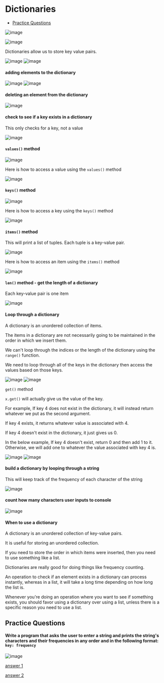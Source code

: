 # Dictionaries

- [Practice Questions](#Practice-Questions)

![image](https://user-images.githubusercontent.com/19383145/167268713-018b6e09-1822-4a74-8384-43bd4566920c.png)

![image](https://user-images.githubusercontent.com/19383145/167268747-f7dffc1e-2971-431d-b40b-e4724b9fd44c.png)

Dictionaries allow us to store key value pairs.

![image](https://user-images.githubusercontent.com/19383145/167268833-a74998c8-0c1f-437d-810b-0e0550f895f2.png)
![image](https://user-images.githubusercontent.com/19383145/167268853-a7f2cfaf-d795-4d1f-bf01-f4e8962ae2ec.png)

#### adding elements to the dictionary

![image](https://user-images.githubusercontent.com/19383145/167277993-d9bd2eea-83a5-4786-b4e6-6bb4f0a65a14.png)
![image](https://user-images.githubusercontent.com/19383145/167278027-49789184-7a90-4e25-868b-e6dc8e4bc480.png)

#### deleting an element from the dictionary

![image](https://user-images.githubusercontent.com/19383145/167278110-3cf62f0f-947a-4a5e-b8cc-5771c62579ae.png)

#### check to see if a key exists in a dictionary

This only checks for a key, not a value

![image](https://user-images.githubusercontent.com/19383145/167278148-d6be5d4e-1ecd-475f-931c-5b30418da9d0.png)

#### `values()` method

![image](https://user-images.githubusercontent.com/19383145/167321354-706fbda6-3d89-4f71-976f-b9b2f2e83d4c.png)

Here is how to access a value using the `values()` method

![image](https://user-images.githubusercontent.com/19383145/167321416-49f7b466-1b0e-4014-96d2-bde7ad4a4598.png)

#### `keys()` method

![image](https://user-images.githubusercontent.com/19383145/167321443-ef47003d-452f-4b59-9805-9ac3f8e104ba.png)

Here is how to access a key using the `keys()` method

![image](https://user-images.githubusercontent.com/19383145/167321472-4c3f81d1-0624-4c6a-8192-e033d0dab132.png)

#### `items()` method

This will print a list of tuples. Each tuple is a key-value pair.

![image](https://user-images.githubusercontent.com/19383145/167321529-7ff5fa7d-16f9-4e83-876d-4c66d340a069.png)

Here is how to access an item using the `items()` method

![image](https://user-images.githubusercontent.com/19383145/167321564-725ff120-a040-4528-979d-0f426ee8146c.png)

#### `len()` method - get the length of a dictionary

Each key-value pair is one item

![image](https://user-images.githubusercontent.com/19383145/167331657-3b30a9fa-8947-42b7-96a0-b05c45e99a33.png)

#### Loop through a dictionary

A dictionary is an unordered collection of items. 

The items in a dictionary are not necessarily going to be maintained in the order in which we insert them. 

We can't loop through the indices or the length of the dictionary using the `range()` function.

We need to loop through all of the keys in the dictionary then access the values based on those keys.

![image](https://user-images.githubusercontent.com/19383145/167332663-1e58030d-ef06-4f42-82d5-0e09ef7ec4d1.png)
![image](https://user-images.githubusercontent.com/19383145/167332719-727a833b-dec4-45bc-9de8-aa314d57902b.png)

`get()` method

`x.get()` will actually give us the value of the key. 

For example, If key 4 does not exist in the dictionary, it will instead return whatever we put as the second argument. 

If key 4 exists, it returns whatever value is associated with 4.

If key 4 doesn't exist in the dictionary, it just gives us 0. 

In the below example, If key 4 doesn't exist, return 0 and then add 1 to it. Otherwise, we will add one to whatever the value associated with key 4 is.

![image](https://user-images.githubusercontent.com/19383145/167333549-61887cd3-b154-41a0-85dd-365c26d14a29.png)
![image](https://user-images.githubusercontent.com/19383145/167333589-6742d55e-3f70-4606-ad9b-708bd9593161.png)

#### build a dictionary by looping through a string

This will keep track of the frequency of each character of the string

![image](https://user-images.githubusercontent.com/19383145/167334040-02f609e1-bb9b-46ec-a677-f217319b7ef2.png)

#### count how many characters user inputs to console

![image](https://user-images.githubusercontent.com/19383145/167334861-ec9b889b-8986-4b5e-b06f-8996b2e73629.png)

#### When to use a dictionary

A dictionary is an unordered collection of key-value pairs. 

It is useful for storing an unordered collection.

If you need to store the order in which items were inserted, then you need to use something like a list. 

Dictionaries are really good for doing things like frequency counting. 

An operation to check if an element exists in a dictionary can process instantly, whereas in a list, it will take a long time depending on how long the list is.

Whenever you're doing an operation where you want to see if something exists, you should favor using a dictionary over using a list, unless there is a specific reason you need to use a list. 

## Practice Questions

#### Write a program that asks the user to enter a string and prints the string's characters and their frequencies in any order and in the following format: `key: frequency`

![image](https://user-images.githubusercontent.com/19383145/167336216-7e1267b7-3390-48a9-9fb1-dcfb0bfcbedc.png)

[answer 1](https://github.com/KellzCodes/python/blob/main/fundamentals/dictionaries/practice1.py)

[answer 2](https://github.com/KellzCodes/python/blob/main/fundamentals/dictionaries/practice2.py)
